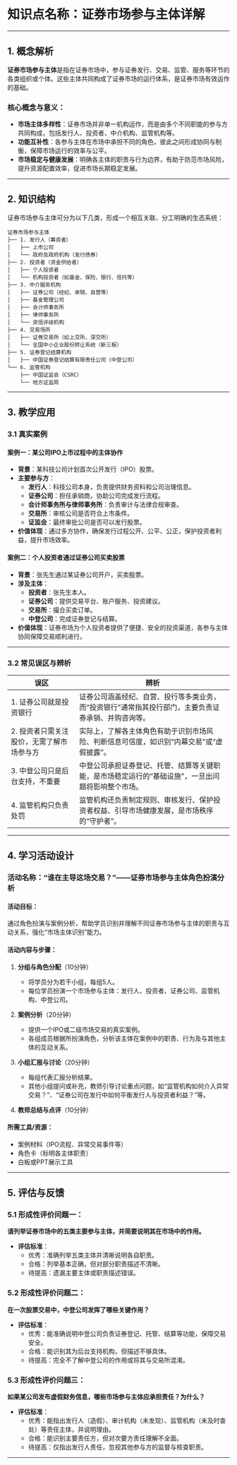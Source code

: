 # 知识点名称：证券市场参与主体详解

---

## 1. 概念解析

**证券市场参与主体**是指在证券市场中，参与证券发行、交易、监管、服务等环节的各类组织或个体。这些主体共同构成了证券市场的运行体系，是证券市场有效运作的基础。

### 核心概念与意义：

- **市场主体多样性**：证券市场并非单一机构运作，而是由多个不同职能的参与方共同构成，包括发行人、投资者、中介机构、监管机构等。
- **功能互补性**：各参与主体在市场中承担不同的角色，彼此之间形成协同与制衡，保障市场运行的效率与公平。
- **市场稳定与健康发展**：明确各主体的职责与行为边界，有助于防范市场风险，提升资源配置效率，促进市场长期稳定发展。

---

## 2. 知识结构

证券市场参与主体可分为以下几类，形成一个相互关联、分工明确的生态系统：

```
证券市场参与主体
├── 1. 发行人（筹资者）
│   ├── 上市公司
│   └── 政府及政府机构（发行债券）
├── 2. 投资者（资金供给者）
│   ├── 个人投资者
│   └── 机构投资者（如基金、保险、银行、信托等）
├── 3. 中介服务机构
│   ├── 证券公司（经纪、承销、自营等）
│   ├── 基金管理公司
│   ├── 会计师事务所
│   ├── 律师事务所
│   └── 资信评级机构
├── 4. 交易场所
│   ├── 证券交易所（如上交所、深交所）
│   └── 全国中小企业股份转让系统（新三板）
├── 5. 证券登记结算机构
│   ├── 中国证券登记结算有限责任公司（中登公司）
└── 6. 监管机构
    ├── 中国证监会（CSRC）
    └── 地方证监局
```

---

## 3. 教学应用

### 3.1 真实案例

#### 案例一：某公司IPO上市过程中的主体协作

- **背景**：某科技公司计划首次公开发行（IPO）股票。
- **主要参与方**：
  - **发行人**：科技公司本身，负责提供财务资料和公司治理信息。
  - **证券公司**：担任承销商，协助公司完成发行流程。
  - **会计师事务所与律师事务所**：负责审计与法律合规审查。
  - **交易所**：审核公司是否符合上市条件。
  - **证监会**：最终审批公司是否可以发行股票。
- **价值体现**：通过多方协作，确保发行过程公开、公平、公正，保护投资者利益，提升市场效率。

#### 案例二：个人投资者通过证券公司买卖股票

- **背景**：张先生通过某证券公司开户，买卖股票。
- **涉及主体**：
  - **投资者**：张先生本人。
  - **证券公司**：提供交易平台、账户服务、投资建议。
  - **交易所**：撮合买卖订单。
  - **中登公司**：完成证券登记与结算。
- **价值体现**：证券市场为个人投资者提供了便捷、安全的投资渠道，各参与主体协同保障交易顺利进行。

---

### 3.2 常见误区与辨析

| 误区 | 辨析 |
|------|------|
| 1. 证券公司就是投资银行 | 证券公司涵盖经纪、自营、投行等多类业务，而“投资银行”通常指其投行部门，主要负责证券承销、并购咨询等。 |
| 2. 投资者只需关注股价，无需了解市场参与方 | 实际上，了解各主体角色有助于识别市场风险、判断信息可信度，如识别“内幕交易”或“虚假披露”。 |
| 3. 中登公司只是后台支持，不重要 | 中登公司承担证券登记、托管、结算等关键职能，是市场稳定运行的“基础设施”，一旦出问题将影响整个市场。 |
| 4. 监管机构只负责处罚 | 监管机构还负责制定规则、审核发行、保护投资者权益、引导市场健康发展，是市场秩序的“守护者”。 |

---

## 4. 学习活动设计

### 活动名称：**“谁在主导这场交易？”——证券市场参与主体角色扮演分析**

#### 活动目标：
通过角色扮演与案例分析，帮助学员识别并理解不同证券市场参与主体的职责与互动关系，强化“市场主体识别”能力。

#### 活动内容与步骤：

1. **分组与角色分配**（10分钟）
   - 将学员分为若干小组，每组5人。
   - 每位学员扮演一个市场参与主体：发行人、投资者、证券公司、监管机构、中登公司。

2. **案例分析**（20分钟）
   - 提供一个IPO或二级市场交易的真实案例。
   - 各组成员根据所扮演角色，分析该主体在案例中的职责、行为及与其他主体的互动关系。

3. **小组汇报与讨论**（20分钟）
   - 每组代表汇报分析结果。
   - 其他小组提问或补充，教师引导讨论重点问题，如“监管机构如何介入异常交易？”、“证券公司在发行中如何平衡发行人与投资者利益？”等。

4. **教师总结与点评**（10分钟）

#### 所需工具/资源：
- 案例材料（IPO流程、异常交易事件等）
- 角色卡（标明各主体职责）
- 白板或PPT展示工具

---

## 5. 评估与反馈

### 5.1 形成性评价问题一：
**请列举证券市场中的五类主要参与主体，并简要说明其在市场中的作用。**

- **评估标准**：
  - 优秀：准确列举五类主体并清晰说明各自职责。
  - 合格：列举基本正确，但对部分职责描述不清晰。
  - 待提高：遗漏主要主体或职责描述错误。

### 5.2 形成性评价问题二：
**在一次股票交易中，中登公司发挥了哪些关键作用？**

- **评估标准**：
  - 优秀：能准确说明中登公司负责证券登记、托管、结算等功能，保障交易安全。
  - 合格：能识别其为后台支持机构，但描述不够具体。
  - 待提高：完全不了解中登公司的作用或将其与交易所混淆。

### 5.3 形成性评价问题三：
**如果某公司发布虚假财务信息，哪些市场参与主体应承担责任？为什么？**

- **评估标准**：
  - 优秀：能指出发行人（造假）、审计机构（未发现）、监管机构（未及时查处）等责任主体，并说明理由。
  - 合格：能识别主要责任方，但对次要方责任理解不全面。
  - 待提高：仅指出发行人责任，忽视其他参与方的监督与核查职责。

---
